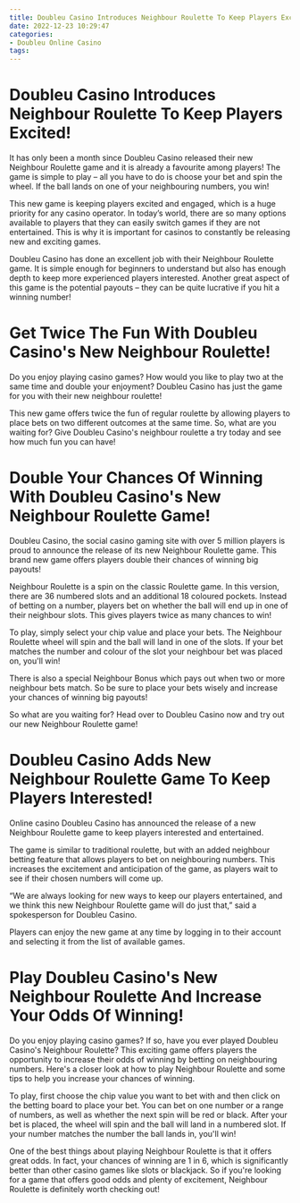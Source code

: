 ```yaml
---
title: Doubleu Casino Introduces Neighbour Roulette To Keep Players Excited!
date: 2022-12-23 10:29:47
categories:
- Doubleu Online Casino
tags:
---
```



#  Doubleu Casino Introduces Neighbour Roulette To Keep Players Excited!

It has only been a month since Doubleu Casino released their new Neighbour Roulette game and it is already a favourite among players! The game is simple to play – all you have to do is choose your bet and spin the wheel. If the ball lands on one of your neighbouring numbers, you win!

This new game is keeping players excited and engaged, which is a huge priority for any casino operator. In today’s world, there are so many options available to players that they can easily switch games if they are not entertained. This is why it is important for casinos to constantly be releasing new and exciting games.

Doubleu Casino has done an excellent job with their Neighbour Roulette game. It is simple enough for beginners to understand but also has enough depth to keep more experienced players interested. Another great aspect of this game is the potential payouts – they can be quite lucrative if you hit a winning number!

#  Get Twice The Fun With Doubleu Casino's New Neighbour Roulette!

Do you enjoy playing casino games? How would you like to play two at the same time and double your enjoyment? Doubleu Casino has just the game for you with their new neighbour roulette!

This new game offers twice the fun of regular roulette by allowing players to place bets on two different outcomes at the same time. So, what are you waiting for? Give Doubleu Casino's neighbour roulette a try today and see how much fun you can have!

#  Double Your Chances Of Winning With Doubleu Casino's New Neighbour Roulette Game!

Doubleu Casino, the social casino gaming site with over 5 million players is proud to announce the release of its new Neighbour Roulette game. This brand new game offers players double their chances of winning big payouts!

Neighbour Roulette is a spin on the classic Roulette game. In this version, there are 36 numbered slots and an additional 18 coloured pockets. Instead of betting on a number, players bet on whether the ball will end up in one of their neighbour slots. This gives players twice as many chances to win!

To play, simply select your chip value and place your bets. The Neighbour Roulette wheel will spin and the ball will land in one of the slots. If your bet matches the number and colour of the slot your neighbour bet was placed on, you'll win!

There is also a special Neighbour Bonus which pays out when two or more neighbour bets match. So be sure to place your bets wisely and increase your chances of winning big payouts!

So what are you waiting for? Head over to Doubleu Casino now and try out our new Neighbour Roulette game!

#  Doubleu Casino Adds New Neighbour Roulette Game To Keep Players Interested!

Online casino Doubleu Casino has announced the release of a new Neighbour Roulette game to keep players interested and entertained.

The game is similar to traditional roulette, but with an added neighbour betting feature that allows players to bet on neighbouring numbers. This increases the excitement and anticipation of the game, as players wait to see if their chosen numbers will come up.

“We are always looking for new ways to keep our players entertained, and we think this new Neighbour Roulette game will do just that,” said a spokesperson for Doubleu Casino.

Players can enjoy the new game at any time by logging in to their account and selecting it from the list of available games.

#  Play Doubleu Casino's New Neighbour Roulette And Increase Your Odds Of Winning!

Do you enjoy playing casino games? If so, have you ever played Doubleu Casino's Neighbour Roulette? This exciting game offers players the opportunity to increase their odds of winning by betting on neighbouring numbers. Here's a closer look at how to play Neighbour Roulette and some tips to help you increase your chances of winning.

To play, first choose the chip value you want to bet with and then click on the betting board to place your bet. You can bet on one number or a range of numbers, as well as whether the next spin will be red or black. After your bet is placed, the wheel will spin and the ball will land in a numbered slot. If your number matches the number the ball lands in, you'll win!

One of the best things about playing Neighbour Roulette is that it offers great odds. In fact, your chances of winning are 1 in 6, which is significantly better than other casino games like slots or blackjack. So if you're looking for a game that offers good odds and plenty of excitement, Neighbour Roulette is definitely worth checking out!